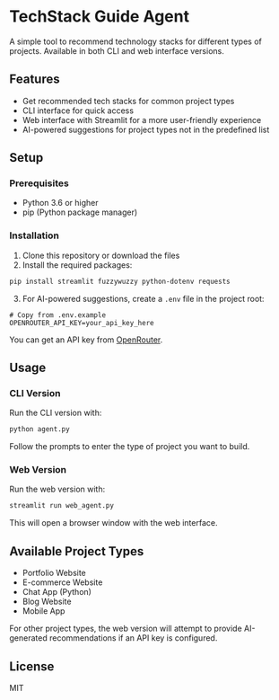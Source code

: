 # TechStack Guide Agent

A simple tool to recommend technology stacks for different types of projects. Available in both CLI and web interface versions.

## Features

- Get recommended tech stacks for common project types
- CLI interface for quick access
- Web interface with Streamlit for a more user-friendly experience
- AI-powered suggestions for project types not in the predefined list

## Setup

### Prerequisites

- Python 3.6 or higher
- pip (Python package manager)

### Installation

1. Clone this repository or download the files
2. Install the required packages:

```bash
pip install streamlit fuzzywuzzy python-dotenv requests
```

3. For AI-powered suggestions, create a `.env` file in the project root:

```
# Copy from .env.example
OPENROUTER_API_KEY=your_api_key_here
```

You can get an API key from [OpenRouter](https://openrouter.ai/).

## Usage

### CLI Version

Run the CLI version with:

```bash
python agent.py
```

Follow the prompts to enter the type of project you want to build.

### Web Version

Run the web version with:

```bash
streamlit run web_agent.py
```

This will open a browser window with the web interface.

## Available Project Types

- Portfolio Website
- E-commerce Website
- Chat App (Python)
- Blog Website
- Mobile App

For other project types, the web version will attempt to provide AI-generated recommendations if an API key is configured.

## License

MIT